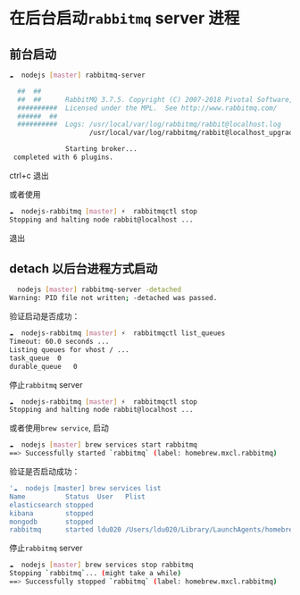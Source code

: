 # 在后台启动`rabbitmq` server 进程

## 前台启动

```bash
☁  nodejs [master] rabbitmq-server

  ##  ##
  ##  ##      RabbitMQ 3.7.5. Copyright (C) 2007-2018 Pivotal Software, Inc.
  ##########  Licensed under the MPL.  See http://www.rabbitmq.com/
  ######  ##
  ##########  Logs: /usr/local/var/log/rabbitmq/rabbit@localhost.log
                    /usr/local/var/log/rabbitmq/rabbit@localhost_upgrade.log

              Starting broker...
 completed with 6 plugins.
```

ctrl+c 退出

或者使用

```bash
☁  nodejs-rabbitmq [master] ⚡  rabbitmqctl stop
Stopping and halting node rabbit@localhost ...
```

退出

## detach 以后台进程方式启动

```bash
  nodejs [master] rabbitmq-server -detached
Warning: PID file not written; -detached was passed.
```

验证启动是否成功：

```bash
☁  nodejs-rabbitmq [master] ⚡  rabbitmqctl list_queues
Timeout: 60.0 seconds ...
Listing queues for vhost / ...
task_queue	0
durable_queue	0
```

停止`rabbitmq` server

```bash
☁  nodejs-rabbitmq [master] ⚡  rabbitmqctl stop
Stopping and halting node rabbit@localhost ...
```

或者使用`brew service`, 启动

```bash
☁  nodejs [master] brew services start rabbitmq
==> Successfully started `rabbitmq` (label: homebrew.mxcl.rabbitmq)
```

验证是否启动成功：

```bash
'☁  nodejs [master] brew services list
Name          Status  User   Plist
elasticsearch stopped
kibana        stopped
mongodb       stopped
rabbitmq      started ldu020 /Users/ldu020/Library/LaunchAgents/homebrew.mxcl.rabbitmq.plist
```

停止`rabbitmq` server

```bash
☁  nodejs [master] brew services stop rabbitmq
Stopping `rabbitmq`... (might take a while)
==> Successfully stopped `rabbitmq` (label: homebrew.mxcl.rabbitmq)
```
